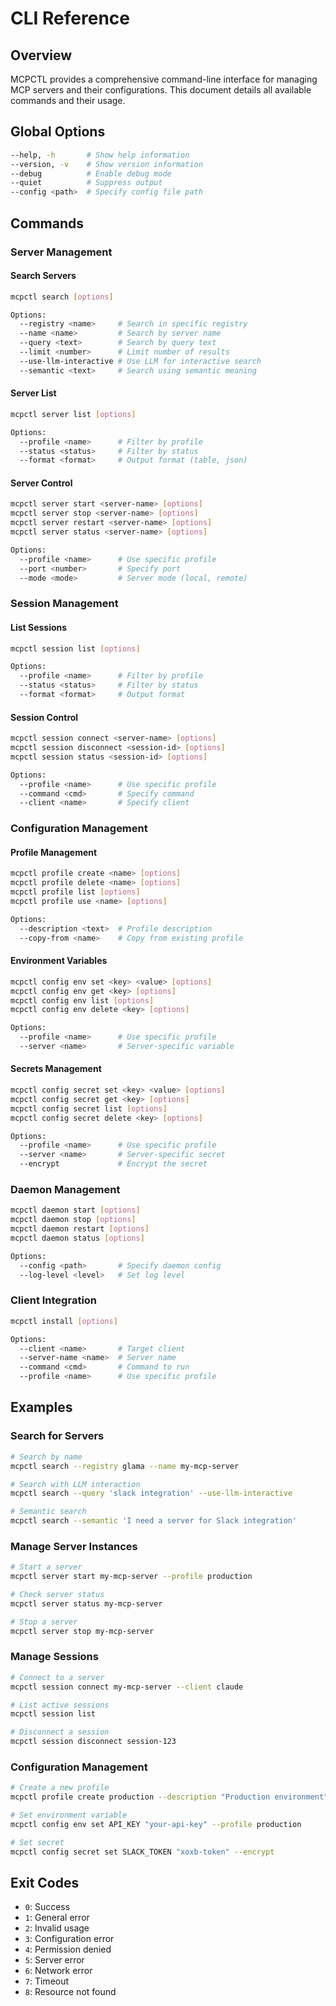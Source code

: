 # CLI Reference

## Overview

MCPCTL provides a comprehensive command-line interface for managing MCP servers and their configurations. This document details all available commands and their usage.

## Global Options

```bash
--help, -h       # Show help information
--version, -v    # Show version information
--debug          # Enable debug mode
--quiet          # Suppress output
--config <path>  # Specify config file path
```

## Commands

### Server Management

#### Search Servers

```bash
mcpctl search [options]

Options:
  --registry <name>     # Search in specific registry
  --name <name>         # Search by server name
  --query <text>        # Search by query text
  --limit <number>      # Limit number of results
  --use-llm-interactive # Use LLM for interactive search
  --semantic <text>     # Search using semantic meaning
```

#### Server List

```bash
mcpctl server list [options]

Options:
  --profile <name>      # Filter by profile
  --status <status>     # Filter by status
  --format <format>     # Output format (table, json)
```

#### Server Control

```bash
mcpctl server start <server-name> [options]
mcpctl server stop <server-name> [options]
mcpctl server restart <server-name> [options]
mcpctl server status <server-name> [options]

Options:
  --profile <name>      # Use specific profile
  --port <number>       # Specify port
  --mode <mode>         # Server mode (local, remote)
```

### Session Management

#### List Sessions

```bash
mcpctl session list [options]

Options:
  --profile <name>      # Filter by profile
  --status <status>     # Filter by status
  --format <format>     # Output format
```

#### Session Control

```bash
mcpctl session connect <server-name> [options]
mcpctl session disconnect <session-id> [options]
mcpctl session status <session-id> [options]

Options:
  --profile <name>      # Use specific profile
  --command <cmd>       # Specify command
  --client <name>       # Specify client
```

### Configuration Management

#### Profile Management

```bash
mcpctl profile create <name> [options]
mcpctl profile delete <name> [options]
mcpctl profile list [options]
mcpctl profile use <name> [options]

Options:
  --description <text>  # Profile description
  --copy-from <name>    # Copy from existing profile
```

#### Environment Variables

```bash
mcpctl config env set <key> <value> [options]
mcpctl config env get <key> [options]
mcpctl config env list [options]
mcpctl config env delete <key> [options]

Options:
  --profile <name>      # Use specific profile
  --server <name>       # Server-specific variable
```

#### Secrets Management

```bash
mcpctl config secret set <key> <value> [options]
mcpctl config secret get <key> [options]
mcpctl config secret list [options]
mcpctl config secret delete <key> [options]

Options:
  --profile <name>      # Use specific profile
  --server <name>       # Server-specific secret
  --encrypt             # Encrypt the secret
```

### Daemon Management

```bash
mcpctl daemon start [options]
mcpctl daemon stop [options]
mcpctl daemon restart [options]
mcpctl daemon status [options]

Options:
  --config <path>       # Specify daemon config
  --log-level <level>   # Set log level
```

### Client Integration

```bash
mcpctl install [options]

Options:
  --client <name>       # Target client
  --server-name <name>  # Server name
  --command <cmd>       # Command to run
  --profile <name>      # Use specific profile
```

## Examples

### Search for Servers

```bash
# Search by name
mcpctl search --registry glama --name my-mcp-server

# Search with LLM interaction
mcpctl search --query 'slack integration' --use-llm-interactive

# Semantic search
mcpctl search --semantic 'I need a server for Slack integration'
```

### Manage Server Instances

```bash
# Start a server
mcpctl server start my-mcp-server --profile production

# Check server status
mcpctl server status my-mcp-server

# Stop a server
mcpctl server stop my-mcp-server
```

### Manage Sessions

```bash
# Connect to a server
mcpctl session connect my-mcp-server --client claude

# List active sessions
mcpctl session list

# Disconnect a session
mcpctl session disconnect session-123
```

### Configuration Management

```bash
# Create a new profile
mcpctl profile create production --description "Production environment"

# Set environment variable
mcpctl config env set API_KEY "your-api-key" --profile production

# Set secret
mcpctl config secret set SLACK_TOKEN "xoxb-token" --encrypt
```

## Exit Codes

- `0`: Success
- `1`: General error
- `2`: Invalid usage
- `3`: Configuration error
- `4`: Permission denied
- `5`: Server error
- `6`: Network error
- `7`: Timeout
- `8`: Resource not found
